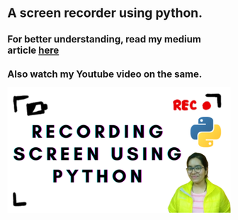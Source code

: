 # A screen recorder using python. 

## For better understanding, read my medium article [here](https://medium.com/nerd-for-tech/recording-screen-using-python-1e9f8453e478)

## Also watch my Youtube video on the same.

[![Varchasa Codes](https://github.com/varchasa/YouTube-Projects/blob/main/Screen%20Recoder/Recording%20screen%20using%20python.png)](https://www.youtube.com/watch?v=kp7LZ2u6Yfc)

